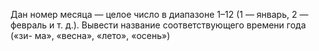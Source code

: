  Дан номер месяца — целое число в диапазоне 1–12 (1 — январь, 2 —
 февраль и т. д.). Вывести название соответствующего времени года («зи-
 ма», «весна», «лето», «осень»)
